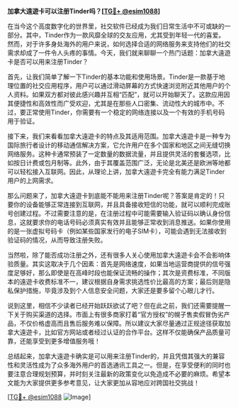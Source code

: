**加拿大遠遊卡可以注册Tinder吗？[[TG💪+ @esim1088](https://t.me/s/esim1088)]**

在当今这个高度数字化的世界里，社交软件已经成为我们日常生活中不可或缺的一部分。其中，Tinder作为一款风靡全球的交友应用，尤其受到年轻一代的喜爱。然而，对于许多身处海外的用户来说，如何选择合适的网络服务来支持他们的社交需求却成了一件令人头疼的事情。今天，我们就来聊聊一个热门话题：加拿大遠遊卡是否可以用来注册Tinder？

首先，让我们简单了解一下Tinder的基本功能和使用场景。Tinder是一款基于地理位置的社交应用程序，用户可以通过滑动屏幕的方式快速浏览附近其他用户的个人资料。如果双方都对彼此感兴趣并互相“匹配”，就可以开始聊天了。这款应用因其便捷性和高效性而广受欢迎，尤其是在那些人口密集、流动性大的城市中。不过，要正常使用Tinder，你需要有一个稳定的网络连接以及一个有效的手机号码用于验证。

接下来，我们来看看加拿大遠遊卡的特点及其适用范围。加拿大遠遊卡是一种专为国际旅行者设计的移动通信解决方案，它允许用户在多个国家和地区之间无缝切换网络服务。这种卡通常预装了一定数量的数据流量，并且提供灵活的套餐选项，比如按日计费或包月制等。此外，由于其覆盖范围广泛，无论是北美还是欧洲等地都可以轻松接入互联网。因此，从理论上讲，加拿大遠遊卡完全有能力满足Tinder用户的上网需求。

那么问题来了，加拿大遠遊卡到底能不能用来注册Tinder呢？答案是肯定的！只要你的设备能够正常连接到互联网，并且具备接收短信的功能，就可以顺利完成账号创建过程。不过需要注意的是，在注册过程中可能需要输入验证码以确认身份信息，这就要求你的电话号码必须真实有效并且能够正常收到消息推送。如果你使用的是一张虚拟号码卡（例如某些国家发行的电子SIM卡），可能会遇到无法接收到验证码的情况，从而导致注册失败。

当然啦，除了能否成功注册之外，还有很多人关心使用加拿大遠遊卡会不会影响体验质量。其实这取决于几个因素：首先是网络速度，如果当地运营商提供的信号强度足够好，那么即使是在高峰时段也能保证流畅的操作；其次是资费标准，不同版本的遠遊卡收费标准不一，建议根据自身需求挑选性价比最高的方案；最后则是隐私保护措施，毕竟涉及到个人信息安全问题，大家还是要多留个心眼儿才行。

说到这里，相信不少读者已经开始跃跃欲试了吧？但在此之前，我们还需要提醒一下关于购买渠道的选择。市面上有很多商家打着“官方授权”的幌子售卖假冒伪劣产品，不仅价格虚高而且售后服务难以保障。所以建议大家尽量通过正规途径获取加拿大遠遊卡，比如官方网站或者经过认证的合作平台。这样不仅能确保产品质量可靠，还能享受到更多增值服务哦！

总结起来，加拿大遠遊卡确实是可以用来注册Tinder的，并且凭借其强大的兼容性和灵活性成为了众多海外用户的首选通讯工具之一。但是，在享受便利的同时也要注意合理规划预算，并时刻关注最新的政策变化以免造成不必要的麻烦。希望本文能为大家提供更多参考意见，让大家更加从容地应对跨国社交挑战！

[[TG💪+ @esim1088](https://t.me/s/esim1088) ![Image](https://i.postimg.cc/4NQfJmqS/Snipaste-2025-05-13-00-14-12.png)]